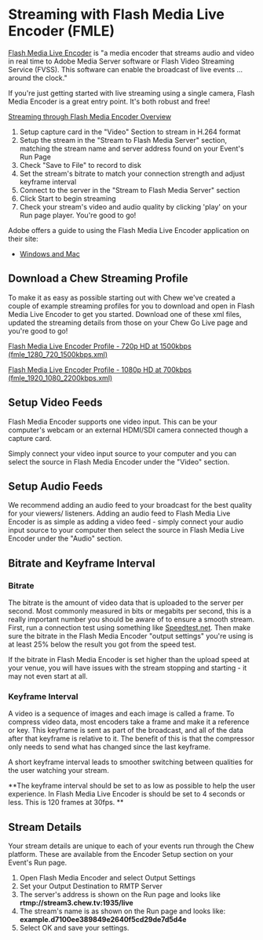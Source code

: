 # Streaming with Flash Media Live Encoder (FMLE)

[Flash Media Live Encoder](http://www.adobe.com/uk/products/flash-media-encoder.html) is "a media encoder that streams audio and video in real time to Adobe Media Server software or Flash Video Streaming Service (FVSS). This software can enable the broadcast of live events ... around the clock."

If you're just getting started with live streaming using a single camera, Flash Media Encoder is a great entry point. It's both robust and free!

<u>Streaming through Flash Media Encoder Overview</u>

1. Setup capture card in the "Video" Section to stream in H.264 format
2. Setup the stream in the "Stream to Flash Media Server" section, matching the stream name and server address found on your Event's Run Page
3. Check "Save to File" to record to disk
4. Set the stream's bitrate to match your connection strength and adjust keyframe interval
4. Connect to the server in the "Stream to Flash Media Server" section
5. Click Start to begin streaming
6. Check your stream's video and audio quality by clicking 'play' on your Run page player. You're good to go!

Adobe offers a guide to using the Flash Media Live Encoder application on their site:

- [Windows and Mac](http://www.adobe.com/devnet/adobe-media-server/articles/webcasting_fme.html#articlecontentAdobe_numberedheader_1)

## Download a Chew Streaming Profile

To make it as easy as possible starting out with Chew we've created a couple of example streaming profiles for you to download and open in Flash Media Live Encoder to get you started. Download one of these xml files, updated the streaming details from those on your Chew Go Live page and you're good to go!

[Flash Media Live Encoder Profile - 720p HD at 1500kbps (fmle_1280_720_1500kbps.xml)](/r/encoder_setup/downloads/fmle_1280_720_1500kbps.xml)

[Flash Media Live Encoder Profile - 1080p HD at 700kbps (fmle_1920_1080_2200kbps.xml)](/r/encoder_setup/downloads/fmle_1920_1080_2200kbps.xml)

## Setup Video Feeds

Flash Media Encoder supports one video input. This can be your computer's webcam or an external HDMI/SDI camera connected though a capture card.

Simply connect your video input source to your computer and you can select the source in Flash Media Encoder under the "Video" section. 

## Setup Audio Feeds

We recommend adding an audio feed to your broadcast for the best quality for your viewers/ listeners. Adding an audio feed to Flash Media Live Encoder is as simple as adding a video feed - simply connect your audio input source to your computer then select the source in Flash Media Live Encoder under the "Audio" section. 

## Bitrate and Keyframe Interval

### Bitrate

The bitrate is the amount of video data that is uploaded to the server per second. Most commonly measured in bits or megabits per second, this is a really important number you should be aware of to ensure a smooth stream. First, run a connection test using something like [Speedtest.net](http://speedtest.net/). Then make sure the bitrate in the Flash Media Encoder "output settings" you're using is at least 25% below the result you got from the speed test.

If the bitrate in Flash Media Encoder is set higher than the upload speed at your venue, you will have issues with the stream stopping and starting - it may not even start at all.

### Keyframe Interval

A video is a sequence of images and each image is called a frame. To compress video data, most encoders take a frame and make it a reference or key. This keyframe is sent as part of the broadcast, and all of the data after that keyframe is relative to it. The benefit of this is that the compressor only needs to send what has changed since the last keyframe.

A short keyframe interval leads to smoother switching between qualities for the user watching your stream.

**The keyframe interval should be set to as low as possible to help the user experience. In Flash Media Live Encoder is should be set to 4 seconds or less. This is 120 frames at 30fps. **

## Stream Details

Your stream details are unique to each of your events run through the Chew platform. These are available from the Encoder Setup section on your Event's Run page.

1. Open Flash Media Encoder and select Output Settings
2. Set your Output Destination to RMTP Server
3. The server's address is shown on the Run page and looks like **rtmp://stream3.chew.tv:1935/live**
4. The stream's name is as shown on the Run page and looks like: **example.d7100ee389849e2640f5cd29de7d5d4e**
5. Select OK and save your settings.